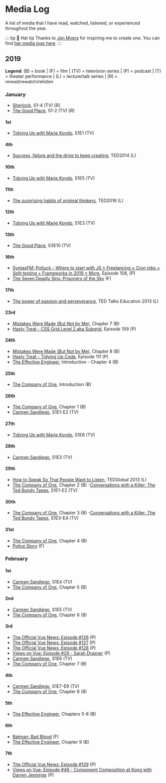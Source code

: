 # Media Log

A list of media that I have read, watched, listened, or experienced throughout the year.

::: tip 🎩 Hat tip 
Thanks to [Jen Myers](https://twitter.com/antiheroine) for inspiring me to create one. You can find [her media logs here](https://jenmyers.net/log/).
:::

## 2019

**Legend**: (B) = book | (F) = film | (TV) = television series | (P) = podcast | (T) = theater performance | (L) = lecture/talk series | [R] = reread/rewatch/relisten

### January

- [Sherlock](https://www.bbc.co.uk/programmes/b018ttws), S1-4 (TV) [R]
- [The Good Place](https://www.nbc.com/the-good-place), S1-2 (TV) [R]

#### 1st

- [Tidying Up with Marie Kondo](https://www.netflix.com/title/80209379), S1E1 (TV)

#### 4th

- [Success, failure and the drive to keep creating](https://www.ted.com/talks/elizabeth_gilbert_success_failure_and_the_drive_to_keep_creating), TED2014 (L)

#### 10th

- [Tidying Up with Marie Kondo](https://www.netflix.com/title/80209379), S1E5 (TV)

#### 11th

- [The surprising habits of original thinkers](https://www.ted.com/talks/adam_grant_the_surprising_habits_of_original_thinkers), TED2016 (L)

#### 12th

- [Tidying Up with Marie Kondo](https://www.netflix.com/title/80209379), S1E3 (TV)

#### 13th

- [The Good Place](https://www.nbc.com/the-good-place), S3E10 (TV)

#### 16th

- [SyntaxFM: Potluck - Where to start with JS × Freelancing × Cron jobs × Split testing × Frameworks in 2019 × More](https://syntax.fm/show/108/potluck-where-to-start-with-js-freelancing-cron-jobs-split-testing-frameworks-in-2019-more), Episode 108, (P)
- [The Seven Deadly Sins: Prisoners of the Sky](https://nanatsu-no-taizai.fandom.com/wiki/The_Seven_Deadly_Sins:_Prisoners_of_the_Sky) (F)

#### 17th

- [The power of passion and perseverance](https://www.ted.com/talks/angela_lee_duckworth_grit_the_power_of_passion_and_perseverance), TED Talks Education 2013 (L)

#### 23rd

- [Mistakes Were Made (But Not by Me)](https://www.amazon.com/Mistakes-Were-Made-But-Not-ebook/dp/B003K15IOE/ref=sr_1_1?ie=UTF8&qid=1548271215&sr=8-1&keywords=mistakes+were+made+but+not+by+me), Chapter 7 (B)
- [Hasty Treat - CSS Grid Level 2 aka Subgrid](https://syntax.fm/show/109/hasty-treat-css-grid-level-2-aka-subgrid), Episode 109 (P)

#### 24th

- [Mistakes Were Made (But Not by Me)](https://www.amazon.com/Mistakes-Were-Made-But-Not-ebook/dp/B003K15IOE/ref=sr_1_1?ie=UTF8&qid=1548271215&sr=8-1&keywords=mistakes+were+made+but+not+by+me), Chapter 8 (B)
- [Hasty Treat - Tidying Up Code](https://syntax.fm/show/111/hasty-treat-tidying-up-code), Episode 111 (P)
- [The Effective Engineer](https://www.effectiveengineer.com/), Introduction - Chapter 4 (B)

#### 25th

- [The Company of One](https://www.amazon.com/Company-One-Staying-Small-Business-ebook/dp/B078962RHQ/ref=sr_1_1?ie=UTF8&qid=1548470880&sr=8-1&keywords=the+company+of+one), Introduction (B)

#### 26th

- [The Company of One](https://www.amazon.com/Company-One-Staying-Small-Business-ebook/dp/B078962RHQ/ref=sr_1_1?ie=UTF8&qid=1548470880&sr=8-1&keywords=the+company+of+one), Chapter 1 (B)
- [Carmen Sandiego](https://www.netflix.com/title/80167821), S1E1-E2 (TV)

#### 27th

- [Tidying Up with Marie Kondo](https://www.netflix.com/title/80209379), S1E8 (TV)

#### 28th

- [Carmen Sandiego](https://www.netflix.com/title/80167821), S1E3 (TV)

#### 29th

- [How to Speak So That People Want to Listen](julian_treasure_how_to_speak_so_that_people_want_to_listen), TEDGlobal 2013 (L)
- [The Company of One](https://www.amazon.com/Company-One-Staying-Small-Business-ebook/dp/B078962RHQ/ref=sr_1_1?ie=UTF8&qid=1548470880&sr=8-1&keywords=the+company+of+one), Chapter 2 (B)
-[Conversations with a Killer: The Ted Bundy Tapes](https://www.netflix.com/title/80226612), S1E1-E2 (TV)

#### 30th

- [The Company of One](https://www.amazon.com/Company-One-Staying-Small-Business-ebook/dp/B078962RHQ/ref=sr_1_1?ie=UTF8&qid=1548470880&sr=8-1&keywords=the+company+of+one), Chapter 3 (B)
-[Conversations with a Killer: The Ted Bundy Tapes](https://www.netflix.com/title/80226612), S1E3-E4 (TV)

#### 31st

- [The Company of One](https://www.amazon.com/Company-One-Staying-Small-Business-ebook/dp/B078962RHQ/ref=sr_1_1?ie=UTF8&qid=1548470880&sr=8-1&keywords=the+company+of+one), Chapter 4 (B)
- [Police Story](https://www.imdb.com/title/tt0089374/) (F)

### February

#### 1st

- [Carmen Sandiego](https://www.netflix.com/title/80167821), S1E4 (TV)
- [The Company of One](https://www.amazon.com/Company-One-Staying-Small-Business-ebook/dp/B078962RHQ/ref=sr_1_1?ie=UTF8&qid=1548470880&sr=8-1&keywords=the+company+of+one), Chapter 5 (B)

#### 2nd

- [Carmen Sandiego](https://www.netflix.com/title/80167821), S1E5 (TV)
- [The Company of One](https://www.amazon.com/Company-One-Staying-Small-Business-ebook/dp/B078962RHQ/ref=sr_1_1?ie=UTF8&qid=1548470880&sr=8-1&keywords=the+company+of+one), Chapter 6 (B)

#### 3rd

- [The Official Vue News: Episode #126](https://news.vuejs.org/issues/126) (P)
- [The Official Vue News: Episode #127](https://news.vuejs.org/issues/127) (P)
- [The Official Vue News: Episode #128](https://news.vuejs.org/issues/128) (P)
- [Views on Vue: Episode #29 - Sarah Drasner](https://devchat.tv/views-on-vue/vov-029-vue-with-sarah-drasner/) (P)
- [Carmen Sandiego](https://www.netflix.com/title/80167821), S1E6 (TV)
- [The Company of One](https://www.amazon.com/Company-One-Staying-Small-Business-ebook/dp/B078962RHQ/ref=sr_1_1?ie=UTF8&qid=1548470880&sr=8-1&keywords=the+company+of+one), Chapter 7 (B)

#### 4th

- [Carmen Sandiego](https://www.netflix.com/title/80167821), S1E7-E9 (TV)
- [The Company of One](https://www.amazon.com/Company-One-Staying-Small-Business-ebook/dp/B078962RHQ/ref=sr_1_1?ie=UTF8&qid=1548470880&sr=8-1&keywords=the+company+of+one), Chapter 8 (B)

#### 5th

- [The Effective Engineer](https://www.effectiveengineer.com/), Chapters 5-8 (B)

#### 6th

- [Batman: Bad Blood](https://en.wikipedia.org/wiki/Batman:_Bad_Blood) (F)
- [The Effective Engineer](https://www.effectiveengineer.com/), Chapter 9 (B)

#### 7th

- [The Official Vue News: Episode #129](https://news.vuejs.org/issues/129) (P)
- [Views on Vue: Episode #46 - Component Composition at Kong with Darren Jennings](https://devchat.tv/views-on-vue/vov-046-component-composition-at-kong-with-darren-jennings/) (P)
